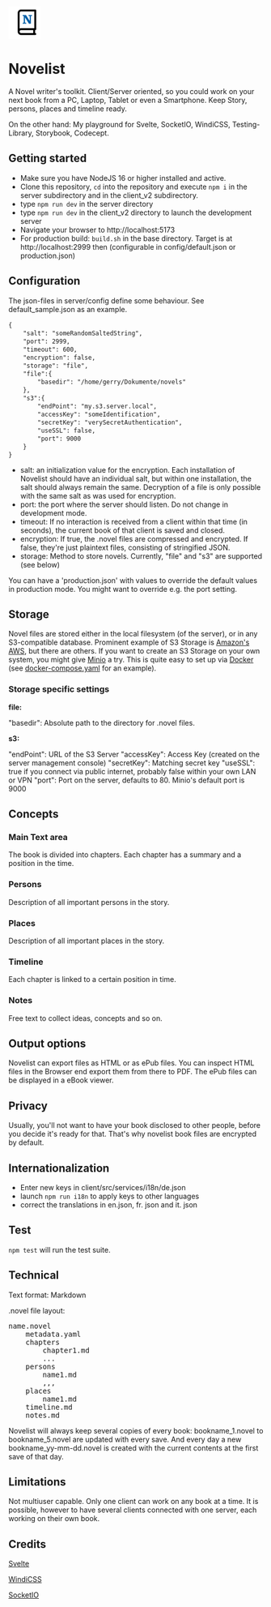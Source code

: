 ![](client/public/favicon.png) 

# Novelist 

A Novel writer's toolkit. Client/Server oriented, so you could work on your next book from a PC, Laptop, Tablet or even a Smartphone. Keep Story, persons, places and timeline ready.

On the other hand: My playground for Svelte, SocketIO, WindiCSS, Testing-Library, Storybook, Codecept. 

## Getting started

* Make sure you have NodeJS 16 or higher installed and active.
* Clone this repository, `cd` into the repository and execute `npm i`  in the server subdirectory and in the client_v2 subdirectory.
* type `npm run dev` in the server directory
* type `npm run dev` in the client_v2 directory to launch the development server
* Navigate your browser to http://localhost:5173
* For production build: `build.sh` in the base directory. Target is at http://localhost:2999 then (configurable in config/default.json or production.json)

## Configuration

The json-files in server/config define some behaviour. See default_sample.json as an example.
````
{
    "salt": "someRandomSaltedString",
    "port": 2999,
    "timeout": 600,
    "encryption": false,
    "storage": "file",
    "file":{
        "basedir": "/home/gerry/Dokumente/novels"
    },
    "s3":{
        "endPoint": "my.s3.server.local",
        "accessKey": "someIdentification",
        "secretKey": "verySecretAuthentication",
        "useSSL": false,
        "port": 9000
    }
}

````
* salt: an initialization value for the encryption. Each installation of Novelist should have an individual salt, but within one installation, the salt should always remain the same. Decryption of a file is only possible with the same salt as was used for encryption.
* port: the port where the server should listen. Do not change in development mode.
* timeout: If no interaction is received from a client within that time (in seconds), the current book of that client is saved and closed.
* encryption: If true, the .novel files are compressed and encrypted. If false, they're just plaintext files, consisting of stringified JSON.
* storage: Method to store novels. Currently, "file" and "s3" are supported (see below)

You can have a 'production.json' with values to override the default values in production mode. You might want to override e.g. the port setting.

## Storage

Novel files are stored either in the local filesystem (of the server), or in any S3-compatible database. Prominent example of S3 Storage is [Amazon's AWS](https://aws.amazon.com/s3/), but there are others. If you want to create an S3 Storage on your own system, you might give [Minio](https://min.io/) a try. This is quite easy to set up via [Docker](https://hub.docker.com/r/minio/minio) (see [docker-compose.yaml](docker-compose.yaml) for an example).

### Storage specific settings

**file:**

"basedir": Absolute path to the directory for .novel files.

**s3:**

"endPoint": URL of the S3 Server
"accessKey": Access Key (created on the server management console)
"secretKey": Matching secret key
"useSSL": true if you connect via public internet, probably false within your own LAN or VPN
"port": Port on the server, defaults to 80. Minio's default port is 9000


## Concepts

### Main Text area

The book is divided into chapters. Each chapter has a summary and a position in the time.

### Persons

Description of all important persons in the story.

### Places

Description of all important places in the story. 

### Timeline

Each chapter is linked to a certain position in time.

### Notes

Free text to collect ideas, concepts and so on.

## Output options

Novelist can export files as HTML or as ePub files. You can inspect HTML files in the Browser end export them from there to PDF. The ePub files can be displayed in a eBook viewer. 

## Privacy

Usually, you'll not want to have your book disclosed to other people, before you decide it's ready for that. That's why novelist book files are encrypted by default.


## Internationalization

* Enter new keys in client/src/services/i18n/de.json
* launch `npm run i18n` to apply keys to other languages
* correct the translations in en.json, fr. json and it. json

## Test

`npm test` will run the test suite.

## Technical

Text format: Markdown

.novel file layout:

<pre>
name.novel
    metadata.yaml
    chapters
        chapter1.md
        ...
    persons
        name1.md
        ,,, 
    places
        name1.md
    timeline.md    
    notes.md
</pre>    

Novelist will always keep several copies of every book: bookname_1.novel to bookname_5.novel are updated with every save. And every day a new bookname_yy-mm-dd.novel is created with the current contents at the first save of that day.

## Limitations

Not multiuser capable. Only one client can work on any book at a time. It is possible, however to have several clients connected with one server, each working on their own book.

## Credits

[Svelte](https://svelte.dev)

[WindiCSS](https://windicss.org/)

[SocketIO](https://socket.io/)






